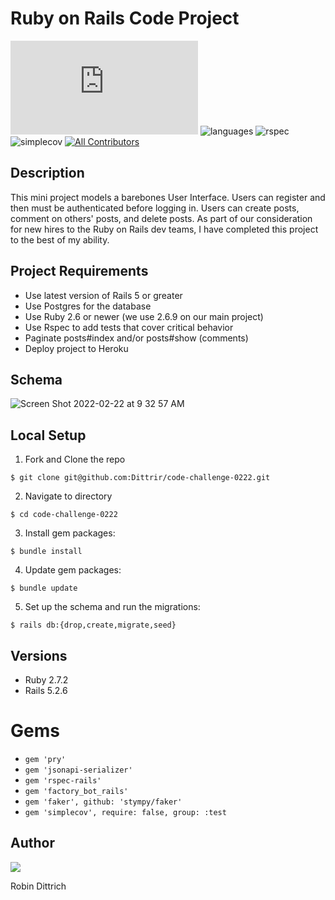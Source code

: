 # Ruby on Rails Code Project

[![Dittrir commits](https://badgen.net/github/commits/Naereen/StrapDown.js)](https://GitHub.com/Dittrir/code-challenge-0222/commits?author=Dittrir)
![languages](https://img.shields.io/github/languages/top/Dittrir/code-challenge-0222?color=red)
![rspec](https://img.shields.io/gem/v/rspec?color=blue&label=rspec)
![simplecov](https://img.shields.io/gem/v/simplecov?color=blue&label=simplecov) <!-- ALL-CONTRIBUTORS-BADGE:START - Do not remove or modify this section -->
[![All Contributors](https://img.shields.io/badge/contributors-1-orange.svg?style=flat)](#contributors-)
<!-- ALL-CONTRIBUTORS-BADGE:END -->


## Description
This mini project models a barebones User Interface. Users can register and then must be authenticated before logging in. Users can create posts, comment on others' posts, and delete posts. As part of our consideration for new hires to the Ruby on Rails dev teams, I have completed this project to the best of my ability.

## Project Requirements
- Use latest version of Rails 5 or greater
- Use Postgres for the database
- Use Ruby 2.6 or newer (we use 2.6.9 on our main project)
- Use Rspec to add tests that cover critical behavior
- Paginate posts#index and/or posts#show (comments)
- Deploy project to Heroku

## Schema
![Screen Shot 2022-02-22 at 9 32 57 AM](https://user-images.githubusercontent.com/89048720/155186678-a42cc781-ef73-493e-835b-ce83af35efc5.png)

## Local Setup
1. Fork and Clone the repo 
```shell
$ git clone git@github.com:Dittrir/code-challenge-0222.git
```
2.  Navigate to directory 
```shell
$ cd code-challenge-0222
```
3. Install gem packages:
```shell
$ bundle install
```
4. Update gem packages: 
```shell
$ bundle update
```
5. Set up the schema and run the migrations: 
```shell
$ rails db:{drop,create,migrate,seed}
```

## Versions
- Ruby 2.7.2
- Rails 5.2.6


# Gems
- `gem 'pry'`
- `gem 'jsonapi-serializer'`
- `gem 'rspec-rails'`
- `gem 'factory_bot_rails'`
- `gem 'faker', github: 'stympy/faker'`
- `gem 'simplecov', require: false, group: :test`


## Author

<a href="https://github.com/Dittrir/rails-engine/graphs/contributors">
  <img src="https://contrib.rocks/image?repo=Dittrir/rails-engine" />
</a>

Robin Dittrich
